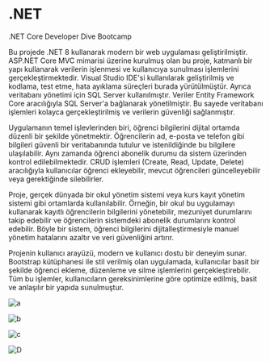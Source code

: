 # .NET
.NET Core Developer Dive Bootcamp

Bu projede .NET 8 kullanarak modern bir web uygulaması geliştirilmiştir. ASP.NET Core MVC mimarisi üzerine kurulmuş olan bu proje, katmanlı bir yapı kullanarak verilerin işlenmesi ve kullanıcıya sunulması işlemlerini gerçekleştirmektedir. Visual Studio IDE'si kullanılarak geliştirilmiş ve kodlama, test etme, hata ayıklama süreçleri burada yürütülmüştür. Ayrıca veritabanı yönetimi için SQL Server kullanılmıştır. Veriler Entity Framework Core aracılığıyla SQL Server'a bağlanarak yönetilmiştir. Bu sayede veritabanı işlemleri kolayca gerçekleştirilmiş ve verilerin güvenliği sağlanmıştır.

Uygulamanın temel işlevlerinden biri, öğrenci bilgilerini dijital ortamda düzenli bir şekilde yönetmektir. Öğrencilerin ad, e-posta ve telefon gibi bilgileri güvenli bir veritabanında tutulur ve istenildiğinde bu bilgilere ulaşılabilir. Aynı zamanda öğrenci abonelik durumu da sistem üzerinden kontrol edilebilmektedir. CRUD işlemleri (Create, Read, Update, Delete) aracılığıyla kullanıcılar öğrenci ekleyebilir, mevcut öğrencileri güncelleyebilir veya gerektiğinde silebilirler.

Proje, gerçek dünyada bir okul yönetim sistemi veya kurs kayıt yönetim sistemi gibi ortamlarda kullanılabilir. Örneğin, bir okul bu uygulamayı kullanarak kayıtlı öğrencilerin bilgilerini yönetebilir, mezuniyet durumlarını takip edebilir ve öğrencilerin sistemdeki abonelik durumlarını kontrol edebilir. Böyle bir sistem, öğrenci bilgilerini dijitalleştirmesiyle manuel yönetim hatalarını azaltır ve veri güvenliğini artırır.

Projenin kullanıcı arayüzü, modern ve kullanıcı dostu bir deneyim sunar. Bootstrap kütüphanesi ile stil verilmiş olan uygulamada, kullanıcılar basit bir şekilde öğrenci ekleme, düzenleme ve silme işlemlerini gerçekleştirebilir. Tüm bu işlemler, kullanıcıların gereksinimlerine göre optimize edilmiş, basit ve anlaşılır bir yapıda sunulmuştur.

![a](https://github.com/user-attachments/assets/593e7626-3092-470f-b0cd-102e7ff09874)


![b](https://github.com/user-attachments/assets/ff350cd0-1b87-400a-a545-74e9e7f48fa9)


![c](https://github.com/user-attachments/assets/4e00617c-c973-49a5-8091-0ccf3b7f027a)


![D](https://github.com/user-attachments/assets/4bc57eac-ce17-4145-8802-52e561b8ee58)
